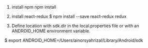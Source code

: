 1. install npm
npm install

2. install react-redux
$ npm install --save react-redux redux

3. Define location with sdk.dir in the local.properties file or with an ANDROID_HOME environment variable.

$ export ANDROID_HOME=/Users/ainorsyahrizal/Library/Android/sdk